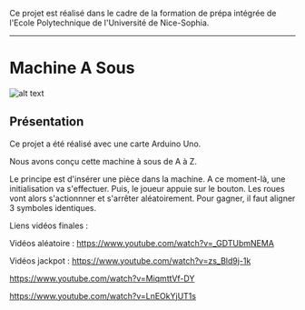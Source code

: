 Ce projet est réalisé dans le cadre de la formation de prépa intégrée de l'Ecole Polytechnique de l'Université de Nice-Sophia.
***
# Machine A Sous
![alt text](https://github.com/JessicaJulien/projet/blob/master/Documentation/Bo%C3%AEte-Machine/machineASous2.jpg "Machine A Sous")
## Présentation
Ce projet a été réalisé avec une carte Arduino Uno.

Nous avons conçu cette machine à sous de A à Z.

Le principe est d'insérer une pièce dans la machine. A ce moment-là, une initialisation va s'effectuer.
Puis, le joueur appuie sur le bouton. Les roues vont alors s'actionnner et s'arrêter aléatoirement. Pour gagner, il faut aligner 3 symboles identiques. 

Liens vidéos finales :

Vidéos aléatoire :
https://www.youtube.com/watch?v=_GDTUbmNEMA

Vidéos jackpot :
https://www.youtube.com/watch?v=zs_Bld9j-1k

https://www.youtube.com/watch?v=MiqmttVf-DY

https://www.youtube.com/watch?v=LnEOkYjUT1s
